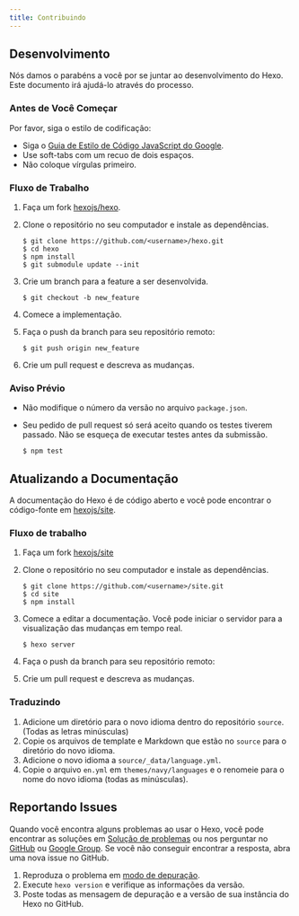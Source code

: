 ```yaml
---
title: Contribuindo
---
```

## Desenvolvimento

Nós damos o parabéns a você por se juntar ao desenvolvimento do Hexo. Este documento irá ajudá-lo através do processo.

### Antes de Você Começar

Por favor, siga o estilo de codificação:

- Siga o [Guia de Estilo de Código JavaScript do Google](https://google.github.io/styleguide/jsguide.html).
- Use soft-tabs com um recuo de dois espaços.
- Não coloque vírgulas primeiro.

### Fluxo de Trabalho

1. Faça um fork [hexojs/hexo].
2. Clone o repositório no seu computador e instale as dependências.

    ```
    $ git clone https://github.com/<username>/hexo.git
    $ cd hexo
    $ npm install
    $ git submodule update --init
    ```

3. Crie um branch para a feature a ser desenvolvida.

    ```
    $ git checkout -b new_feature
    ```

4. Comece a implementação.
5. Faça o push da branch para seu repositório remoto:

    ```
    $ git push origin new_feature
    ```

6. Crie um pull request e descreva as mudanças.

### Aviso Prévio

- Não modifique o número da versão no arquivo `package.json`.
- Seu pedido de pull request só será aceito quando os testes tiverem passado. Não se esqueça de executar testes antes da submissão.

    ```
    $ npm test
    ```

## Atualizando a Documentação

A documentação do Hexo é de código aberto e você pode encontrar o código-fonte em [hexojs/site].

### Fluxo de trabalho

1. Faça um fork [hexojs/site]
2. Clone o repositório no seu computador e instale as dependências.

    ```
    $ git clone https://github.com/<username>/site.git
    $ cd site
    $ npm install
    ```

3. Comece a editar a documentação. Você pode iniciar o servidor para a visualização das mudanças em tempo real.

    ```
    $ hexo server
    ```

4. Faça o push da branch para seu repositório remoto:
5. Crie um pull request e descreva as mudanças.

### Traduzindo

1. Adicione um diretório para o novo idioma dentro do repositório `source`. (Todas as letras minúsculas)
2. Copie os arquivos de template e Markdown que estão no `source` para o diretório do novo idioma.
3. Adicione o novo idioma a `source/_data/language.yml`.
4. Copie o arquivo `en.yml` em `themes/navy/languages` e o renomeie para o nome do novo idioma (todas as minúsculas).

## Reportando Issues

Quando você encontra alguns problemas ao usar o Hexo, você pode encontrar as soluções em [Solução de problemas](troubleshooting.html) ou nos perguntar no [GitHub](https://github.com/hexojs/hexo/issues) ou [Google Group](https://groups.google.com/group/hexo). Se você não conseguir encontrar a resposta, abra uma nova issue no GitHub.

1. Reproduza o problema em [modo de depuração](commands.html#Debug_mode).
2. Execute `hexo version` e verifique as informações da versão.
3. Poste todas as mensagem de depuração e a versão de sua instância do Hexo no GitHub.

[hexojs/hexo]: https://github.com/hexojs/hexo
[hexojs/site]: https://github.com/hexojs/site
